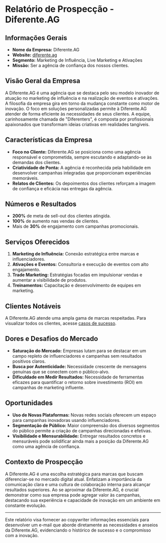 # Relatório de Prospecção - Diferente.AG

## Informações Gerais
- **Nome da Empresa:** Diferente.AG
- **Website:** [diferente.ag](https://diferente.ag)
- **Segmento:** Marketing de Influência, Live Marketing e Ativações
- **Missão:** Ser a agência de confiança dos nossos clientes.

## Visão Geral da Empresa
A Diferente.AG é uma agência que se destaca pelo seu modelo inovador de atuação no marketing de influência e na realização de eventos e ativações. A filosofia da empresa gira em torno da mudança constante como motor de inovação. O foco em soluções personalizadas permite à Diferente.AG atender de forma eficiente às necessidades de seus clientes. A equipe, carinhosamente chamada de "Diferenters", é composta por profissionais apaixonados que transformam ideias criativas em realidades tangíveis.

## Características da Empresa
- **Foco no Cliente:** Diferente.AG se posiciona como uma agência responsável e comprometida, sempre escutando e adaptando-se às demandas dos clientes.
- **Criatividade de Ponta:** A agência é reconhecida pela habilidade em desenvolver campanhas integradas que proporcionam experiências memoráveis.
- **Relatos de Clientes:** Os depoimentos dos clientes reforçam a imagem de confiança e eficácia nas entregas da agência.

## Números e Resultados
- **200%** de meta de sell-out dos clientes atingida.
- **100%** de aumento nas vendas de clientes.
- Mais de **30%** de engajamento com campanhas promocionais.

## Serviços Oferecidos
1. **Marketing de Influência:** Conexão estratégica entre marcas e influenciadores.
2. **Ativações e Eventos:** Consultoria e execução de eventos com alto engajamento.
3. **Trade Marketing:** Estratégias focadas em impulsionar vendas e aumentar a visibilidade de produtos.
4. **Treinamentos:** Capacitação e desenvolvimento de equipes em marketing.

## Clientes Notáveis
A Diferente.AG atende uma ampla gama de marcas respeitadas. Para visualizar todos os clientes, acesse [casos de sucesso](https://diferente.ag/cases).

## Dores e Desafios do Mercado
- **Saturação do Mercado:** Empresas lutam para se destacar em um campo repleto de influenciadores e campanhas sem resultados positivos claros.
- **Busca por Autenticidade:** Necessidade crescente de mensagens genuínas que se conectem com o público-alvo.
- **Dificuldade em Medir Resultados:** Necessidade de ferramentas eficazes para quantificar o retorno sobre investimento (ROI) em campanhas de marketing influente.

## Oportunidades
- **Uso de Novas Plataformas:** Novas redes sociais oferecem um espaço para campanhas inovadoras usando influenciadores.
- **Segmentação de Público:** Maior compreensão dos diversos segmentos do público permite a criação de campanhas direcionadas e efetivas.
- **Visibilidade e Mensurabilidade:** Entregar resultados concretos e mensuráveis pode solidificar ainda mais a posição da Diferente.AG como uma agência de confiança.

## Contexto de Prospecção
A Diferente.AG é uma escolha estratégica para marcas que buscam diferenciar-se no mercado digital atual. Enfatizam a importância da comunicação clara e uma cultura de colaboração interna para alcançar resultados superiores. Ao se aproximar da Diferente.AG, é crucial demonstrar como sua empresa pode agregar valor às campanhas, destacando sua experiência e capacidade de inovação em um ambiente em constante evolução.

---

Este relatório visa fornecer ao copywriter informações essenciais para desenvolver um e-mail que aborde diretamente as necessidades e anseios da Diferente.AG, evidenciando o histórico de sucesso e o compromisso com a inovação.